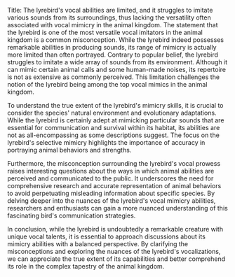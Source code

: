 Title: The lyrebird's vocal abilities are limited, and it struggles to imitate various sounds from its surroundings, thus lacking the versatility often associated with vocal mimicry in the animal kingdom.
The statement that the lyrebird is one of the most versatile vocal imitators in the animal kingdom is a common misconception. While the lyrebird indeed possesses remarkable abilities in producing sounds, its range of mimicry is actually more limited than often portrayed. Contrary to popular belief, the lyrebird struggles to imitate a wide array of sounds from its environment. Although it can mimic certain animal calls and some human-made noises, its repertoire is not as extensive as commonly perceived. This limitation challenges the notion of the lyrebird being among the top vocal mimics in the animal kingdom.

To understand the true extent of the lyrebird's mimicry skills, it is crucial to consider the species' natural environment and evolutionary adaptations. While the lyrebird is certainly adept at mimicking particular sounds that are essential for communication and survival within its habitat, its abilities are not as all-encompassing as some descriptions suggest. The focus on the lyrebird's selective mimicry highlights the importance of accuracy in portraying animal behaviors and strengths.

Furthermore, the misconception surrounding the lyrebird's vocal prowess raises interesting questions about the ways in which animal abilities are perceived and communicated to the public. It underscores the need for comprehensive research and accurate representation of animal behaviors to avoid perpetuating misleading information about specific species. By delving deeper into the nuances of the lyrebird's vocal mimicry abilities, researchers and enthusiasts can gain a more nuanced understanding of this fascinating bird's communication strategies.

In conclusion, while the lyrebird is undoubtedly a remarkable creature with unique vocal talents, it is essential to approach discussions about its mimicry abilities with a balanced perspective. By clarifying the misconceptions and exploring the nuances of the lyrebird's vocalizations, we can appreciate the true extent of its capabilities and better comprehend its role in the complex tapestry of the animal kingdom.